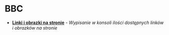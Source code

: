 # BBC
* **[Linki i obrazki na stronie](https://github.com/Raf100cmd/KursGit/tree/master/Testy%20selenium%20WebDriver/Strona%20BBC)** _- Wypisanie w konsoli ilości dostępnych linków i obrazków na stronie_
